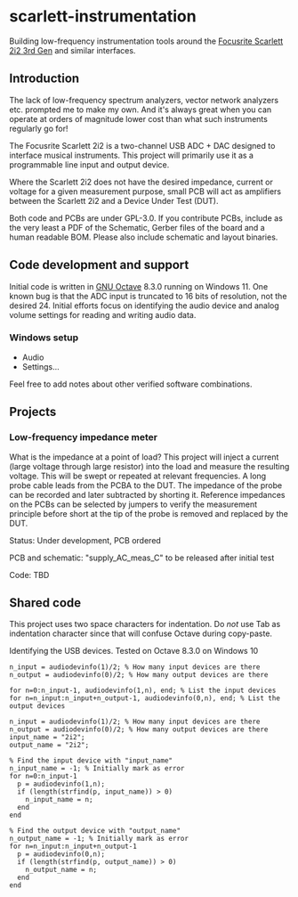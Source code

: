# scarlett-instrumentation
Building low-frequency instrumentation tools around the [Focusrite Scarlett 2i2 3rd Gen](https://focusrite.com/products/scarlett-2i2-3rd-gen) and similar interfaces. 

## Introduction
The lack of low-frequency spectrum analyzers, vector network analyzers etc. prompted me to make my own. And it's always great when you can operate at orders of magnitude lower cost than what such instruments regularly go for!

The Focusrite Scarlett 2i2 is a two-channel USB ADC + DAC designed to interface musical instruments. This project will primarily use it as a programmable line input and output device. 

Where the Scarlett 2i2 does not have the desired impedance, current or voltage for a given measurement purpose, small PCB will act as amplifiers between the Scarlett 2i2 and a Device Under Test (DUT). 

Both code and PCBs are under GPL-3.0. If you contribute PCBs, include as the very least a PDF of the Schematic, Gerber files of the board and a human readable BOM. Please also include schematic and layout binaries.

## Code development and support
Initial code is written in [GNU Octave](https://octave.org) 8.3.0 running on Windows 11. One known bug is that the ADC input is truncated to 16 bits of resolution, not the desired 24. Initial efforts focus on identifying the audio device and analog volume settings for reading and writing audio data.

### Windows setup
- Audio
- Settings...

Feel free to add notes about other verified software combinations.

## Projects

### Low-frequency impedance meter
What is the impedance at a point of load? This project will inject a current (large voltage through large resistor) into the load and measure the resulting voltage. This will be swept or repeated at relevant frequencies. A long probe cable leads from the PCBA to the DUT. The impedance of the probe can be recorded and later subtracted by shorting it. Reference impedances on the PCBs can be selected by jumpers to verify the measurement principle before short at the tip of the probe is removed and replaced by the DUT. 

Status: Under development, PCB ordered

PCB and schematic: "supply_AC_meas_C" to be released after initial test

Code: TBD

## Shared code
This project uses two space characters for indentation. Do *not* use Tab as indentation character since that will confuse Octave during copy-paste.

Identifying the USB devices. Tested on Octave 8.3.0 on Windows 10
```
n_input = audiodevinfo(1)/2; % How many input devices are there
n_output = audiodevinfo(0)/2; % How many output devices are there

for n=0:n_input-1, audiodevinfo(1,n), end; % List the input devices
for n=n_input:n_input+n_output-1, audiodevinfo(0,n), end; % List the output devices

n_input = audiodevinfo(1)/2; % How many input devices are there
n_output = audiodevinfo(0)/2; % How many output devices are there
input_name = "2i2";
output_name = "2i2";

% Find the input device with "input_name"
n_input_name = -1; % Initially mark as error
for n=0:n_input-1
  p = audiodevinfo(1,n);
  if (length(strfind(p, input_name)) > 0)
	n_input_name = n;
  end
end

% Find the output device with "output_name"
n_output_name = -1; % Initially mark as error
for n=n_input:n_input+n_output-1
  p = audiodevinfo(0,n);
  if (length(strfind(p, output_name)) > 0)
	n_output_name = n;
  end
end
```


